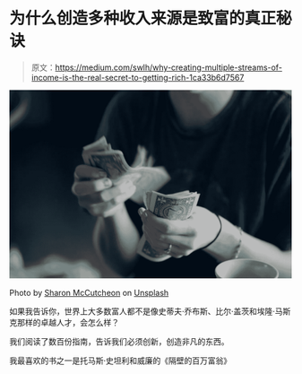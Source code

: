 # 为什么创造多种收入来源是致富的真正秘诀

> 原文：<https://medium.com/swlh/why-creating-multiple-streams-of-income-is-the-real-secret-to-getting-rich-1ca33b6d7567>

![](img/b10f7149daee4f903f134cc57db58a7e.png)

Photo by [Sharon McCutcheon](https://unsplash.com/@sharonmccutcheon?utm_source=unsplash&utm_medium=referral&utm_content=creditCopyText) on [Unsplash](https://unsplash.com/search/photos/income?utm_source=unsplash&utm_medium=referral&utm_content=creditCopyText)

如果我告诉你，世界上大多数富人都不是像史蒂夫·乔布斯、比尔·盖茨和埃隆·马斯克那样的卓越人才，会怎么样？

我们阅读了数百份指南，告诉我们必须创新，创造非凡的东西。

我最喜欢的书之一是托马斯·史坦利和威廉的《隔壁的百万富翁》